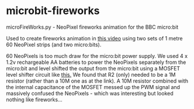 # microbit-fireworks
microFireWorks.py - NeoPixel fireworks animation for the BBC micro:bit

Used to create fireworks animation in <a href="https://twitter.com/Our_Frank/status/927229036794916865">this video</a> using two sets of 1 metre 60 NeoPixel strips (and two micro:bits).

60 NeoPixels is too much draw for the micro:bit power supply. We used 4 x 1.2v rechargeable AA batteries to power the NeoPixels separately from the micro:bit and level shifted the output from the micro:bit using a MOSFET level shifter circuit like <a href="https://elinux.org/RPi_GPIO_Interface_Circuits#Classic_MOSFET_level_shifter">this.</a> We found that R2 (only) needed to be a 1M resistor (rather than a 10M one as at the link). A 10M resistor combined with the internal capacitance of the MOSFET messed up the PWM signal and massively confused the NeoPixels - which was interesting but looked nothing like fireworks...
